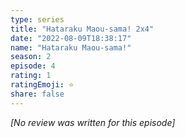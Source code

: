 ```yaml
---
type: series
title: "Hataraku Maou-sama! 2x4"
date: "2022-08-09T18:38:17"
name: "Hataraku Maou-sama!"
season: 2
episode: 4
rating: 1
ratingEmoji: ⭐️
share: false
---
```


*[No review was written for this episode]*

